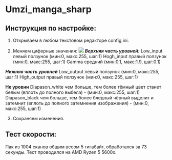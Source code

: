 # Umzi_manga_sharp

## Инструкция по настройке:
1. Открываем в любом текстовом редакторе config.ini. 

2. Меняем циферные значения:
![](https://media.discordapp.net/attachments/771404630860759070/1131583186695102605/IMG_7656.png?width=555&height=513)
***Верхняя часть уровней:***
Low_input левый ползунок (мин:0, макс:255, шаг:1)
Hogh_input правый ползунок (мин:0, макс:255, шаг:1)
Gamma средний (мин:0.1, макс:1.9, шаг:0.1)

***Нижняя часть уровней***
Low_output левый ползунок (мин:0, макс:255, шаг:1)
High_output правый ползунок (мин:0, макс:255, шаг:1)

**Не уровни**
Diapason_white чем больше, тем более тёмный цвет станет белым (вплоть до полного выбела) - (мин:0, макс:255, шаг:1)
Diapason_black чем больше, тем более бледный чёрный выделит и затемнит (вплоть до полного затемнения изображения) - (мин:0, макс:255, шаг:1)

3. Сохраняем изменения.

## Тест скорости:
Пак из 1004 сканов общим весом 5 гигабайт, обработался за 73 секунды. Тест проводился на AMD Ryzen 5 5600x.


